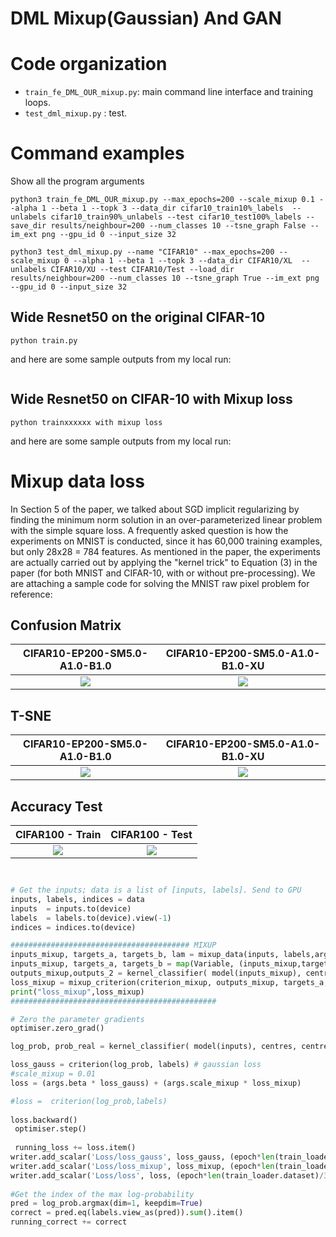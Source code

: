 # DML Mixup(Gaussian) And GAN


# Code organization

- `train_fe_DML_OUR_mixup.py`: main command line interface and training loops.
- `test_dml_mixup.py` : test.


# Command examples

Show all the program arguments
```
python3 train_fe_DML_OUR_mixup.py --max_epochs=200 --scale_mixup 0.1 --alpha 1 --beta 1 --topk 3 --data_dir cifar10_train10%_labels  --unlabels cifar10_train90%_unlabels --test cifar10_test100%_labels --save_dir results/neighbour=200 --num_classes 10 --tsne_graph False --im_ext png --gpu_id 0 --input_size 32

python3 test_dml_mixup.py --name "CIFAR10" --max_epochs=200 --scale_mixup 0 --alpha 1 --beta 1 --topk 3 --data_dir CIFAR10/XL  --unlabels CIFAR10/XU --test CIFAR10/Test --load_dir results/neighbour=200 --num_classes 10 --tsne_graph True --im_ext png --gpu_id 0 --input_size 32
```


## Wide Resnet50 on the original CIFAR-10
```
python train.py
```
and here are some sample outputs from my local run:
```

```

## Wide Resnet50 on CIFAR-10 with Mixup loss
```
python trainxxxxxx with mixup loss
```
and here are some sample outputs from my local run:



# Mixup data loss

In Section 5 of the paper, we talked about SGD implicit regularizing by finding the minimum norm solution in an over-parameterized linear problem with the simple square loss. A frequently asked question is how the experiments on MNIST is conducted, since it has 60,000 training examples, but only 28x28 = 784 features. As mentioned in the paper, the experiments are actually carried out by applying the "kernel trick" to Equation (3) in the paper (for both MNIST and CIFAR-10, with or without pre-processing). We are attaching a sample code for solving the MNIST raw pixel problem for reference:

## Confusion Matrix

CIFAR10-EP200-SM5.0-A1.0-B1.0    |  CIFAR10-EP200-SM5.0-A1.0-B1.0-XU  
:-------------------------:|:-------------------------:
![](https://github.com/henriqueburis/Weekly-Learning_DML-Mixup_GAN/blob/main/figure/CIFAR10-EP200-SM5.0-A1.0-B1.0-XL-confusion_matrix.png) |  ![](https://github.com/henriqueburis/Weekly-Learning_DML-Mixup_GAN/blob/main/figure/CIFAR10-EP200-SM5.0-A1.0-B1.0-XU-confusion_matrix.png) 

## T-SNE

CIFAR10-EP200-SM5.0-A1.0-B1.0    |  CIFAR10-EP200-SM5.0-A1.0-B1.0-XU  
:-------------------------:|:-------------------------:
![](https://github.com/henriqueburis/Weekly-Learning_DML-Mixup_GAN/blob/main/figure/CIFAR10-EP200-SM5.0-A1.0-B1.0-tsne-XL.png) |  ![](https://github.com/henriqueburis/Weekly-Learning_DML-Mixup_GAN/blob/main/figure/CIFAR10-EP200-SM5.0-A1.0-B1.0-tsne-XU.png) 

## Accuracy Test

CIFAR100 - Train    |  CIFAR100 - Test
:-------------------------:|:-------------------------:
![](https://github.com/henriqueburis/Weekly-Learning_DML-Mixup_GAN/blob/main/figure/CIFAR100%20-%20XL10%25%20ACC%20-%20accuracy.png) |  ![](https://github.com/henriqueburis/Weekly-Learning_DML-Mixup_GAN/blob/main/figure/CIFAR100%20-%20XL10%25%20ACC%20-%20test.png) 



```python


# Get the inputs; data is a list of [inputs, labels]. Send to GPU
inputs, labels, indices = data
inputs  = inputs.to(device)
labels  = labels.to(device).view(-1)
indices = indices.to(device)

######################################## MIXUP
inputs_mixup, targets_a, targets_b, lam = mixup_data(inputs, labels,args.alpha, True)
inputs_mixup, targets_a, targets_b = map(Variable, (inputs_mixup,targets_a, targets_b))
outputs_mixup,outputs_2 = kernel_classifier( model(inputs_mixup), centres, centre_labels, neighbours_tr[indices, :] )
loss_mixup = mixup_criterion(criterion_mixup, outputs_mixup, targets_a, targets_b, lam) #MIXUP loss
print("loss_mixup",loss_mixup)
##############################################

# Zero the parameter gradients
optimiser.zero_grad()

log_prob, prob_real = kernel_classifier( model(inputs), centres, centre_labels, neighbours_tr[indices, :])

loss_gauss = criterion(log_prob, labels) # gaussian loss
#scale_mixup = 0.01
loss = (args.beta * loss_gauss) + (args.scale_mixup * loss_mixup)

#loss =  criterion(log_prob,labels)
                
loss.backward()
 optimiser.step()
                
 running_loss += loss.item()
writer.add_scalar('Loss/loss_gauss', loss_gauss, (epoch*len(train_loader.dataset)/32)+i)
writer.add_scalar('Loss/loss_mixup', loss_mixup, (epoch*len(train_loader.dataset)/32)+i)
writer.add_scalar('Loss/loss', loss, (epoch*len(train_loader.dataset)/32)+i)
                
#Get the index of the max log-probability
pred = log_prob.argmax(dim=1, keepdim=True)
correct = pred.eq(labels.view_as(pred)).sum().item()
running_correct += correct


```
